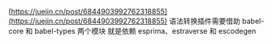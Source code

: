 [https://juejin.cn/post/6844903992762318855](https://juejin.cn/post/6844903992762318855)
语法转换插件需要借助 babel-core 和 babel-types 两个模块
就是依赖 esprima、estraverse 和 escodegen
